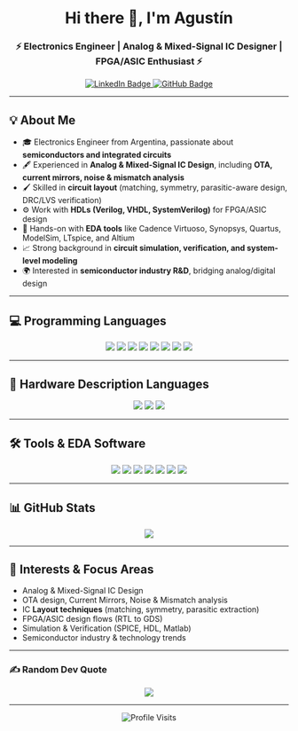 <h1 align="center">Hi there 👋, I'm Agustín</h1>
<h3 align="center">⚡ Electronics Engineer | Analog & Mixed-Signal IC Designer | FPGA/ASIC Enthusiast ⚡</h3>

<p align="center">
  <a href="https://www.linkedin.com/in/agustin-galdeman/">
    <img src="https://img.shields.io/badge/LinkedIn-blue?style=for-the-badge&logo=linkedin&logoColor=white" alt="LinkedIn Badge">
  </a>
  <a href="https://github.com/Agusgal">
    <img src="https://img.shields.io/badge/GitHub-000?style=for-the-badge&logo=github&logoColor=white" alt="GitHub Badge">
  </a>
</p>

---

## 💡 About Me
- 🎓 Electronics Engineer from Argentina, passionate about **semiconductors and integrated circuits**  
- 🖋️ Experienced in **Analog & Mixed-Signal IC Design**, including **OTA, current mirrors, noise & mismatch analysis**  
- 🖌️ Skilled in **circuit layout** (matching, symmetry, parasitic-aware design, DRC/LVS verification)  
- ⚙️ Work with **HDLs (Verilog, VHDL, SystemVerilog)** for FPGA/ASIC design  
- 🔬 Hands-on with **EDA tools** like Cadence Virtuoso, Synopsys, Quartus, ModelSim, LTspice, and Altium  
- 📈 Strong background in **circuit simulation, verification, and system-level modeling**  
- 🌍 Interested in **semiconductor industry R&D**, bridging analog/digital design  

---

## 💻 Programming Languages
<p align="center">
  <img src="https://img.shields.io/badge/c-%2300599C.svg?style=for-the-badge&logo=c&logoColor=white">
  <img src="https://img.shields.io/badge/c++-%2300599C.svg?style=for-the-badge&logo=c%2B%2B&logoColor=white">
  <img src="https://img.shields.io/badge/c%23-%23239120.svg?style=for-the-badge&logo=c-sharp&logoColor=white">
  <img src="https://img.shields.io/badge/python-3670A0?style=for-the-badge&logo=python&logoColor=ffdd54">
  <img src="https://img.shields.io/badge/rust-%23000000.svg?style=for-the-badge&logo=rust&logoColor=white">
  <img src="https://img.shields.io/badge/javascript-%23323330.svg?style=for-the-badge&logo=javascript&logoColor=%23F7DF1E">
  <img src="https://img.shields.io/badge/Matlab-%23BE662C?style=for-the-badge&logo=mathworks&logoColor=white">
  <img src="https://img.shields.io/badge/latex-%23008080.svg?style=for-the-badge&logo=latex&logoColor=white">
</p>

---

## 🔧 Hardware Description Languages
<p align="center">
  <img src="https://img.shields.io/badge/Verilog-acb2c0?style=for-the-badge">
  <img src="https://img.shields.io/badge/VHDL-acb2c0?style=for-the-badge&color=acb2c0">
  <img src="https://img.shields.io/badge/SystemVerilog-blueviolet?style=for-the-badge">
</p>

---

## 🛠️ Tools & EDA Software
<p align="center">
  <img src="https://img.shields.io/badge/Altium-gray?style=for-the-badge&logo=altiumdesigner&logoColor=black">
  <img src="https://img.shields.io/static/v1?style=for-the-badge&message=LTspice&color=900028&logo=LTspice&logoColor=FFFFFF">
  <img src="https://img.shields.io/badge/Cadence-Virtuoso-red?style=for-the-badge">
  <img src="https://img.shields.io/badge/Synopsys-56347C?style=for-the-badge">
  <img src="https://img.shields.io/badge/Quartus-Prime?style=for-the-badge&color=%231C4795">
  <img src="https://img.shields.io/badge/ModelSim-%23217346?style=for-the-badge&logo=mentor&logoColor=white">
  <img src="https://img.shields.io/badge/Qt-gray?style=for-the-badge&logo=qt&logoColor=%2341CD52">
</p>

---

## 📊 GitHub Stats
<p align="center">
  <img src="https://github-readme-stats.vercel.app/api/top-langs/?username=Agusgal&theme=city_light&hide_border=false&include_all_commits=false&count_private=true&layout=compact" />
</p>

---

## 🔬 Interests & Focus Areas
- Analog & Mixed-Signal IC Design  
- OTA design, Current Mirrors, Noise & Mismatch analysis  
- IC **Layout techniques** (matching, symmetry, parasitic extraction)  
- FPGA/ASIC design flows (RTL to GDS)  
- Simulation & Verification (SPICE, HDL, Matlab)  
- Semiconductor industry & technology trends  

---

### ✍️ Random Dev Quote
<p align="center">
  <img src="https://quotes-github-readme.vercel.app/api?type=horizontal&theme=light">
</p>

---

<p align="center">
  <img src="https://visitcount.itsvg.in/api?id=Agusgal&icon=0&color=2" alt="Profile Visits">
</p>
